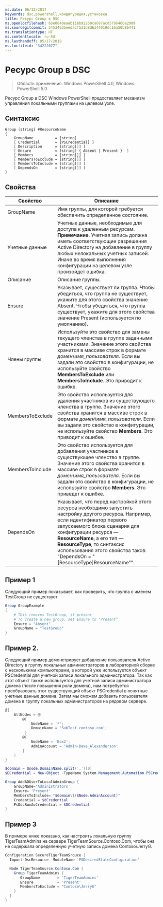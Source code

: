 ```yaml
---
ms.date: 06/12/2017
keywords: dsc,powershell,конфигурация,установка
title: Ресурс Group в DSC
ms.openlocfilehash: 68e0840eaeb116b92260ca697acd5796460a2909
ms.sourcegitcommit: 54534635eedacf531d8d6344019dc16a50b8b441
ms.translationtype: HT
ms.contentlocale: ru-RU
ms.lasthandoff: 05/17/2018
ms.locfileid: "34222077"
---
```

# <a name="dsc-group-resource"></a>Ресурс Group в DSC

> Область применения: Windows PowerShell 4.0, Windows PowerShell 5.0

Ресурс Group в DSC Windows PowerShell предоставляет механизм управления локальными группами на целевом узле.

## <a name="syntax"></a>Синтаксис

```
Group [string] #ResourceName
{
    GroupName          = [string]
    [ Credential       = [PSCredential] ]
    [ Description      = [string[]] ]
    [ Ensure           = [string] { Absent | Present }  ]
    [ Members          = [string[]] ]
    [ MembersToExclude = [string[]] ]
    [ MembersToInclude = [string[]] ]
    [ DependsOn        = [string[]] ]
}
```

## <a name="properties"></a>Свойства

|  Свойство  |  Описание   |
|---|---|
| GroupName| Имя группы, для которой требуется обеспечить определенное состояние.|
| Учетные данные| Учетные данные, необходимые для доступа к удаленным ресурсам. **Примечание**. Учетная запись должна иметь соответствующие разрешения Active Directory на добавление в группу любых нелокальных учетных записей. Иначе во время выполнения конфигурации на целевом узле произойдет ошибка.
| Описание| Описание группы.|
| Ensure| Указывает, существует ли группа. Чтобы убедиться, что группа не существует, укажите для этого свойства значение Absent. Чтобы убедиться, что группа существует, укажите для этого свойства значение Present (используется по умолчанию).|
| Члены группы| Используйте это свойство для замены текущего членства в группе заданными участниками. Значение этого свойства хранится в массиве строк в формате *домен*\\*имя_пользователя*. Если вы задали это свойство в конфигурации, не используйте свойство **MembersToExclude** или **MembersToInclude**. Это приводит к ошибке.|
| MembersToExclude| Это свойство используется для удаления участников из существующего членства в группе. Значение этого свойства хранится в массиве строк в формате *домен*\\*имя_пользователя*. Если вы задали это свойство в конфигурации, не используйте свойство **Members**. Это приводит к ошибке.|
| MembersToInclude| Это свойство используется для добавления участников в существующее членство в группе. Значение этого свойства хранится в массиве строк в формате *домен*\\*имя_пользователя*. Если вы задали это свойство в конфигурации, не используйте свойство **Members**. Это приведет к ошибке.|
| DependsOn | Указывает, что перед настройкой этого ресурса необходимо запустить настройку другого ресурса. Например, если идентификатор первого запускаемого блока сценария для конфигурации ресурса — __ResourceName__, а его тип — __ResourceType__, то синтаксис использования этого свойства таков: "DependsOn = "[ResourceType]ResourceName"".|

## <a name="example-1"></a>Пример 1

Следующий пример показывает, как проверить, что группа с именем TestGroup не существует.

```powershell
Group GroupExample
{
    # This removes TestGroup, if present
    # To create a new group, set Ensure to "Present“
    Ensure = "Absent"
    GroupName = "TestGroup"
}
```

## <a name="example-2"></a>Пример 2.

Следующий пример демонстрирует добавление пользователя Active Directory в группу локальных администраторов в лабораторной сборке с несколькими компьютерами, в которой уже используется объект PSCredential для учетной записи локального администратора.
Так как этот объект также используется для учетной записи администратора домена (после повышения роли домена), нам потребуется преобразовать этот существующий объект PSCredential в понятные учетные данные домена.
Затем мы сможем добавить пользователя домена в группу локальных администраторов на рядовом сервере.

```powershell
@{
    AllNodes = @(
        @{
            NodeName = '*';
            DomainName = 'SubTest.contoso.com';
         }
        @{
            NodeName = 'Box2';
            AdminAccount = 'Admin-Dave_Alexanderson'
        }
    )
}

$domain = $node.DomainName.split('.')[0]
$DCredential = New-Object -TypeName System.Management.Automation.PSCredential -ArgumentList ("$domain\$($credential.Username)", $Credential.Password)

Group AddADUserToLocalAdminGroup {
    GroupName='Administrators'
    Ensure= 'Present'
    MembersToInclude= "$domain\$($Node.AdminAccount)"
    Credential = $dCredential
    PsDscRunAsCredential = $DCredential
}
```

## <a name="example-3"></a>Пример 3

В примере ниже показано, как настроить локальную группу TigerTeamAdmins на сервере TigerTeamSource.Contoso.Com, чтобы она не содержала определенную учетную запись домена Contoso\JerryG.

```powershell
Configuration SecureTigerTeamSrouce {
  Import-DscResource -ModuleName 'PSDesiredStateConfiguration'

  Node TigerTeamSource.Contoso.Com {
    Group TigerTeamAdmins {
       GroupName        = 'TigerTeamAdmins'
       Ensure           = 'Present'
       MembersToExclude = "Contoso\JerryG"
    }
  }
}
```